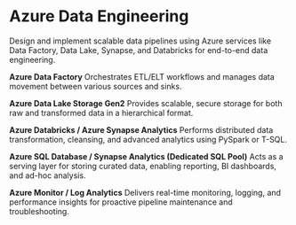 # Azure Data Engineering
Design and implement scalable data pipelines using Azure services like Data Factory, Data Lake, Synapse, and Databricks for end-to-end data engineering.



**Azure Data Factory**
Orchestrates ETL/ELT workflows and manages data movement between various sources and sinks.

**Azure Data Lake Storage Gen2**
Provides scalable, secure storage for both raw and transformed data in a hierarchical format.

**Azure Databricks / Azure Synapse Analytics**
Performs distributed data transformation, cleansing, and advanced analytics using PySpark or T-SQL.

**Azure SQL Database / Synapse Analytics (Dedicated SQL Pool)**
Acts as a serving layer for storing curated data, enabling reporting, BI dashboards, and ad-hoc analysis.

**Azure Monitor / Log Analytics**
Delivers real-time monitoring, logging, and performance insights for proactive pipeline maintenance and troubleshooting.
